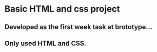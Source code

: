 # Basic HTML and css project

## Developed as the first week task at brototype...

## Only used HTML and CSS.

